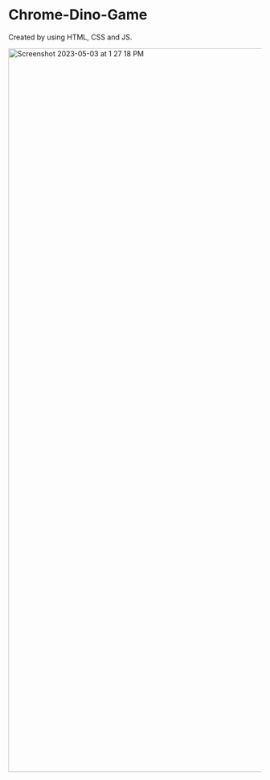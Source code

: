 # Chrome-Dino-Game

Created by using HTML, CSS and JS.


<img width="1440" alt="Screenshot 2023-05-03 at 1 27 18 PM" src="https://user-images.githubusercontent.com/75575639/235861133-2b676e5a-20d3-4d7b-bad3-bbd14b2194c9.png">
